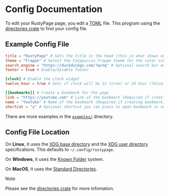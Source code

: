 # Config Documentation

To edit your RustyPage page, you edit a [TOML](https://toml.io/) file.
This program using the [directories crate](https://docs.rs/directories/latest/directories/) to find your config file.

## Example Config File

```toml
title = "RustyPage" # Sets the title in the head (this is what shows on the tab)
theme = "Frappe" # Select the Catppuccin Frappe theme for the color scheme
search_engine = "https://duckduckgo.com/?q=%q" # Optional search bar engine (replaces the '%q' with the query)
footer = true # Enable/disable footer

[clock] # Enable the clock widget
twelve_hour = true # Sets if clock will be 12 (true) or 24 hour (false)

[[bookmarks]] # Create a bookmark for the page
link = "https://youtube.com" # Link of the bookmark (Required if creating a bookmark)
name = "YouTube" # Name of the bookmark (Required if creating bookmark)
shortcut = "y" # Optional shortcut you can press to open bookmark in new tab
```

There are more examples in the [`examples/`](./examples/) directory.

## Config File Location

On **Linux**, it uses the [XDG base directory](https://standards.freedesktop.org/basedir-spec/basedir-spec-latest.html) and the [XDG user directory](https://www.freedesktop.org/wiki/Software/xdg-user-dirs/) specifications.
This defaults to `~/.config/rustypage`.

On **Windows**, it uses the [Known Folder](https://learn.microsoft.com/en-us/previous-versions/windows/desktop/legacy/bb776911(v=vs.85)?redirectedfrom=MSDN) system.

On **MacOS**, it uses the [Standard Directories](https://developer.apple.com/library/content/documentation/FileManagement/Conceptual/FileSystemProgrammingGuide/FileSystemOverview/FileSystemOverview.html#//apple_ref/doc/uid/TP40010672-CH2-SW6).

> [!NOTE]
> Please see the [directories crate](https://docs.rs/directories/latest/directories/) for more infomation.
